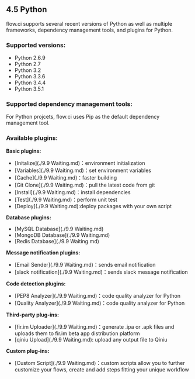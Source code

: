 
## 4.5 Python

flow.ci supports several recent versions of Python as well as multiple frameworks, dependency management tools, and plugins for Python.

### Supported versions:

- Python 2.6.9
- Python 2.7
- Python 3.2
- Python 3.3.6
- Python 3.4.4
- Python 3.5.1

### Supported dependency management tools:

For Python projcets, flow.ci uses Pip as the default dependency management tool.


### Available plugins:

<b>Basic plugins:</b>
- [Initalize](./9.9 Waiting.md)：environment initialization 
- [Variables](./9.9 Waiting.md)：set environment variables
- [Cache](./9.9 Waiting.md)：faster building
- [Git Clone](./9.9 Waiting.md)：pull the latest code from git
- [Install](./9.9 Waiting.md)：install dependencies
- [Test](./9.9 Waiting.md)：perform unit test
- [Deploy](./9.9 Waiting.md):deploy packages with your own script

<b>Database plugins:</b>
- [MySQL Database](./9.9 Waiting.md)
- [MongoDB Database](./9.9 Waiting.md)
- [Redis Database](./9.9 Waiting.md)

<b>Message notification plugins:</b>
- [Email Sender](./9.9 Waiting.md)：sends email notification 
- [slack notification](./9.9 Waiting.md)：sends slack message notification

<b>Code detection plugins:</b>
- [PEP8 Analyzer](./9.9 Waiting.md)：code quality analyzer for Python
- [Quality Analyzer](./9.9 Waiting.md)：code quality analyzer for Python


<b>Third-party plug-ins:</b>
- [fir.im Uploader](./9.9 Waiting.md)：generate .ipa or .apk files and uploads them to fir.im beta app distribution platform
- [qiniu Upload](./9.9 Waiting.md): upload any output file to Qiniu

<b>Custom plug-ins:</b>
- [Custom Script](./9.9 Waiting.md)：custom scripts allow you to further customize your flows, create and add steps fitting your unique workflow
